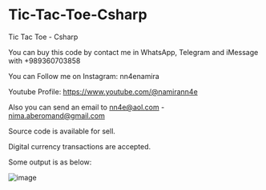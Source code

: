 # Tic-Tac-Toe-Csharp
Tic Tac Toe - Csharp

You can buy this code by contact me in WhatsApp, Telegram and iMessage with +989360703858

You can Follow me on Instagram: nn4enamira

Youtube Profile: https://www.youtube.com/@namirann4e

Also you can send an email to nn4e@aol.com - nima.aberomand@gmail.com

Source code is available for sell.

Digital currency transactions are accepted.

Some output is as below:

![image](https://github.com/user-attachments/assets/f6252461-671a-4d0f-a977-96add9540f20)
